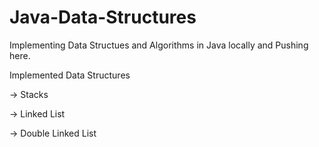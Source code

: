 # Java-Data-Structures

Implementing Data Structues and Algorithms in Java locally and Pushing here.

Implemented Data Structures

 -> Stacks
 
 -> Linked List
 
 -> Double Linked List
